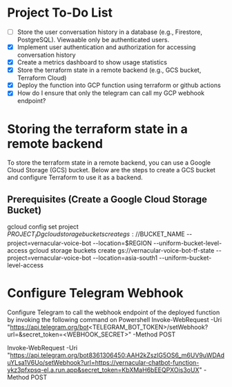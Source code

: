 # Project To-Do List
- [ ] Store the user conversation history in a database (e.g., Firestore, PostgreSQL). Viewaable only be authenticated users.
- [x] Implement user authentication and authorization for accessing conversation history
- [x] Create a metrics dashboard to show usage statistics
- [x] Store the terraform state in a remote backend (e.g., GCS bucket, Terraform Cloud)
- [x] Deploy the function into GCP function using terraform or github actions
- [x] How do I ensure that only the telegram can call my GCP webhook endpoint?

# Storing the terraform state in a remote backend
To store the terraform state in a remote backend, you can use a Google Cloud Storage (GCS) bucket. Below are the steps to create a GCS bucket and configure Terraform to use it as a backend.
## Prerequisites (Create a Google Cloud Storage Bucket)
gcloud config set project $PROJECT_ID
gcloud storage buckets create gs://$BUCKET_NAME --project=vernacular-voice-bot --location=$REGION --uniform-bucket-level-access
gcloud storage buckets create gs://vernacular-voice-bot-tf-state --project=vernacular-voice-bot --location=asia-south1 --uniform-bucket-level-access

# Configure Telegram Webhook
Configure Telegram to call the webhook endpoint of the deployed function by invoking the following command on Powershell
Invoke-WebRequest -Uri "https://api.telegram.org/bot<TELEGRAM_BOT_TOKEN>/setWebhook?url=<URL>&secret_token=<WEBHOOK_SECRET>" -Method POST

Invoke-WebRequest -Uri "https://api.telegram.org/bot8361306450:AAH2kZszlG5OS6_m6UV9uWDAduYLsa1V6Uo/setWebhook?url=https://vernacular-chatbot-function-ykz3pfxpsq-el.a.run.app&secret_token=KbXMaH6bEEQPXOis3oUX" -Method POST
